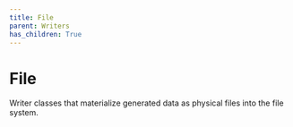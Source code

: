 ```yaml
---
title: File
parent: Writers
has_children: True
---
```


# File

Writer classes that materialize generated data as physical files into the file system.
